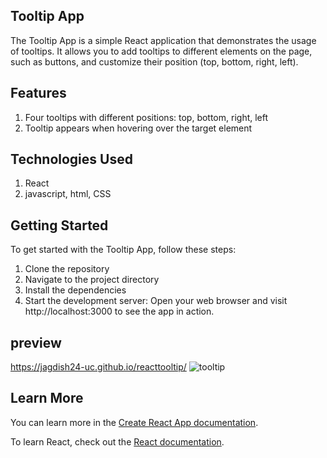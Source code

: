 
## Tooltip App
The Tooltip App is a simple React application that demonstrates the usage of tooltips. It allows you to add tooltips to different elements on the page, such as buttons, and customize their position (top, bottom, right, left).

## Features
1. Four tooltips with different positions: top, bottom, right, left
2. Tooltip appears when hovering over the target element

## Technologies Used
1. React
2. javascript, html, CSS

## Getting Started
To get started with the Tooltip App, follow these steps:
1. Clone the repository
2. Navigate to the project directory
3. Install the dependencies
4. Start the development server:
Open your web browser and visit http://localhost:3000 to see the app in action.

## preview
https://jagdish24-uc.github.io/reacttooltip/
![tooltip](https://github.com/Jagdish24-uc/reacttooltip/assets/71270068/9845f3ae-5bc0-4433-b00a-6a71403fbdce)



## Learn More

You can learn more in the [Create React App documentation](https://facebook.github.io/create-react-app/docs/getting-started).

To learn React, check out the [React documentation](https://reactjs.org/).

